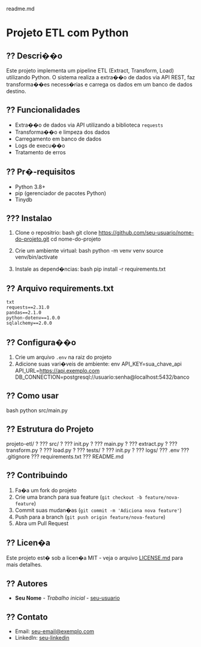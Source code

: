 readme.md

# Projeto ETL com Python

## ?? Descri��o
Este projeto implementa um pipeline ETL (Extract, Transform, Load) utilizando Python. O sistema realiza a extra��o de dados via API REST, faz transforma��es necess�rias e carrega os dados em um banco de dados destino.

## ?? Funcionalidades
- Extra��o de dados via API utilizando a biblioteca `requests`
- Transforma��o e limpeza dos dados
- Carregamento em banco de dados
- Logs de execu��o
- Tratamento de erros

## ?? Pr�-requisitos
- Python 3.8+
- pip (gerenciador de pacotes Python)
- Tinydb

## ??? Instalao

1. Clone o repositrio:
    bash
    git clone https://github.com/seu-usuario/nome-do-projeto.git
    cd nome-do-projeto


2. Crie um ambiente virtual:
    bash
    python -m venv venv
    source venv/bin/activate

3. Instale as depend�ncias:
    bash
    pip install -r requirements.txt


## ?? Arquivo requirements.txt
    txt
    requests==2.31.0
    pandas==2.1.0
    python-dotenv==1.0.0
    sqlalchemy==2.0.0

    
## ?? Configura��o
1. Crie um arquivo `.env` na raiz do projeto
2. Adicione suas vari�veis de ambiente:
    env
    API_KEY=sua_chave_api
    API_URL=https://api.exemplo.com
    DB_CONNECTION=postgresql://usuario:senha@localhost:5432/banco

## ?? Como usar
bash
python src/main.py

## ?? Estrutura do Projeto

projeto-etl/
?
??? src/
? ??? init.py
? ??? main.py
? ??? extract.py
? ??? transform.py
? ??? load.py
?
??? tests/
? ??? init.py
?
??? logs/
??? .env
??? .gitignore
??? requirements.txt
??? README.md


## ?? Contribuindo
1. Fa�a um fork do projeto
2. Crie uma branch para sua feature (`git checkout -b feature/nova-feature`)
3. Commit suas mudan�as (`git commit -m 'Adiciona nova feature'`)
4. Push para a branch (`git push origin feature/nova-feature`)
5. Abra um Pull Request

## ?? Licen�a
Este projeto est� sob a licen�a MIT - veja o arquivo [LICENSE.md](LICENSE.md) para mais detalhes.

## ?? Autores
* **Seu Nome** - *Trabalho inicial* - [seu-usuario](https://github.com/seu-usuario)

## ?? Contato
- Email: seu-email@exemplo.com
- LinkedIn: [seu-linkedin](https://www.linkedin.com/in/seu-perfil/)
